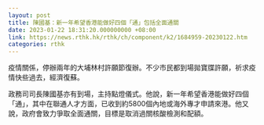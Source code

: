 ```yaml
---
layout: post
title: 陳國基：新一年希望香港能做好四個「通」包括全面通關
date: 2023-01-22 18:31:20.000000000 +08:00
link: https://news.rthk.hk/rthk/ch/component/k2/1684959-20230122.htm
categories: rthk
---
```


疫情關係，停辦兩年的大埔林村許願節復辦。不少市民都到場拋寶牒許願，祈求疫情快些過去，經濟復蘇。

政務司司長陳國基亦有到場，主持點燈儀式。他說，新一年希望香港能做好四個「通」，其中在聯通人才方面，已收到約5800個內地或海外專才申請來港。他又說，政府會致力爭取全面通關，目標是取消過關核酸檢測和配額。
